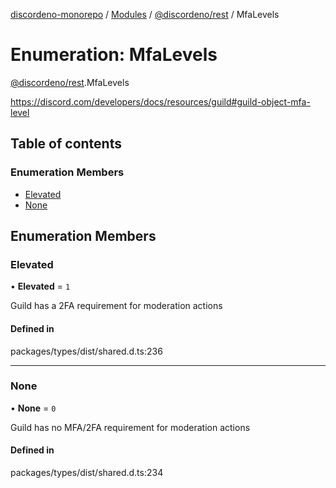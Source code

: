 [discordeno-monorepo](../README.md) / [Modules](../modules.md) / [@discordeno/rest](../modules/discordeno_rest.md) / MfaLevels

# Enumeration: MfaLevels

[@discordeno/rest](../modules/discordeno_rest.md).MfaLevels

https://discord.com/developers/docs/resources/guild#guild-object-mfa-level

## Table of contents

### Enumeration Members

- [Elevated](discordeno_rest.MfaLevels.md#elevated)
- [None](discordeno_rest.MfaLevels.md#none)

## Enumeration Members

### Elevated

• **Elevated** = `1`

Guild has a 2FA requirement for moderation actions

#### Defined in

packages/types/dist/shared.d.ts:236

---

### None

• **None** = `0`

Guild has no MFA/2FA requirement for moderation actions

#### Defined in

packages/types/dist/shared.d.ts:234
